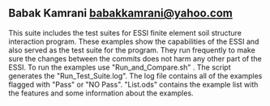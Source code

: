 Babak Kamrani
babakkamrani@yahoo.com
---------------------------------------------------------------------------------------------------------------
This suite includes the test suites for ESSI finite element soil structure interaction program.
These examples show the capabilities of the ESSI and also served as the test suite for the program. 
They run frequently to make sure the changes between the commits does not harm any other part of the ESSI.
To run the examples use "Run_and_Compare.sh" . The script generates the "Run_Test_Suite.log". 
The log file contains all of the examples flagged with "Pass" or "NO Pass".
"List.ods" contains the example list with the features and some information about the examples.